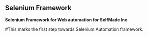 ## Selenium Framework
__Selenium Framework for Web automation for SelfMade Inc__

#This marks the first step towards Selenium Automation framework.